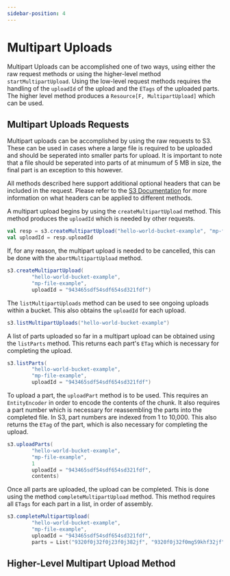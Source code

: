 ```yaml
---
sidebar-position: 4
---
```


# Multipart Uploads

Multipart Uploads can be accomplished one of two ways, using either the raw request methods or using the higher-level method `startMultipartUpload`. Using the low-level request methods requires the handling of the `uploadId` of the upload and the `ETags` of the uploaded parts. The higher level method produces a `Resource[F, MultipartUpload]` which can be used.  

## Multipart Uploads Requests

Multipart uploads can be accomplished by using the raw requests to S3. These can be used in cases where a large file is required to be uploaded and should be seperated into smaller parts for upload. It is important to note that a file should be seperated into parts of at minumum of 5 MB in size, the final part is an exception to this however.  

All methods described here support additional optional headers that can be included in the request. Please refer to the [S3 Documentation](https://docs.aws.amazon.com/AmazonS3/latest/API/API_Operations_Amazon_Simple_Storage_Service.html) for more information on what headers can be applied to different methods.

A multipart upload begins by using the `createMultipartUpload` method. This method produces the `uploadId` which is needed by other requests.  

```scala mdoc:to-string
val resp = s3.createMultipartUpload("hello-world-bucket-example", "mp-file-example")
val uploadId = resp.uploadId
```

If, for any reason, the multipart upload is needed to be cancelled, this can be done with the `abortMultipartUpload` method. 

```scala mdoc:to-string
s3.createMultipartUpload(
        "hello-world-bucket-example", 
        "mp-file-example", 
        uploadId = "943465sdf54sdf654sd321fdf")
```

The `listMultipartUploads` method can be used to see ongoing uploads within a bucket. This also obtains the `uploadId` for each upload. 

```scala mdoc:to-string
s3.listMultipartUploads("hello-world-bucket-example")
```

A list of parts uploaded so far in a multipart upload can be obtained using the `listParts` method. This returns each part's `ETag` which is necessary for completing the upload. 

```scala mdoc:to-string
s3.listParts(
        "hello-world-bucket-example", 
        "mp-file-example", 
        uploadId = "943465sdf54sdf654sd321fdf")
```

To upload a part, the `uploadPart` method is to be used. This requires an `EntityEncoder` in order to encode the contents of the chunk. It also requires a part number which is necessary for reassembling the parts into the completed file. In S3, part numbers are indexed from 1 to 10,000. This also returns the `ETag` of the part, which is also necessary for completing the upload. 

```scala mdoc:to-string
s3.uploadParts(
        "hello-world-bucket-example", 
        "mp-file-example",
        1 
        uploadId = "943465sdf54sdf654sd321fdf",
        contents)
```

Once all parts are uploaded, the upload can be completed. This is done using the method `completeMultipartUpload` method. This method requires all `ETags` for each part in a list, in order of assembly.

```scala mdoc:to-string
s3.completeMultipartUpload(
        "hello-world-bucket-example", 
        "mp-file-example", 
        uploadId = "943465sdf54sdf654sd321fdf",
        parts = List("9320f0j32f0j23f0j382jf", "9320f0j32f0mg59khf32jf"))
```

## Higher-Level Multipart Upload Method

